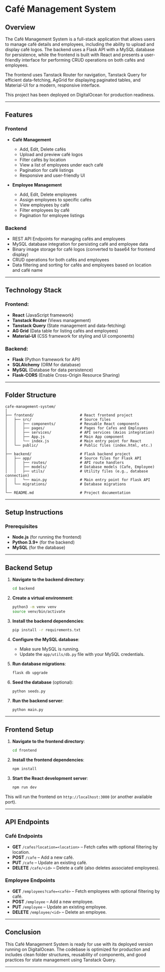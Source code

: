 # Café Management System

## Overview

The Café Management System is a full-stack application that allows users to manage café details and employees, including the ability to upload and display café logos. The backend uses a Flask API with a MySQL database for persistence, while the frontend is built with React and presents a user-friendly interface for performing CRUD operations on both cafés and employees.

The frontend uses Tanstack Router for navigation, Tanstack Query for efficient data-fetching, AgGrid for displaying paginated tables, and Material-UI for a modern, responsive interface.

This project has been deployed on DigitalOcean for production readiness.

---

## Features

### Frontend
- **Café Management**
  - Add, Edit, Delete cafés
  - Upload and preview café logos
  - Filter cafés by location
  - View a list of employees under each café
  - Pagination for café listings
  - Responsive and user-friendly UI
  
- **Employee Management**
  - Add, Edit, Delete employees
  - Assign employees to specific cafés
  - View employees by café
  - Filter employees by café
  - Pagination for employee listings

### Backend
- REST API Endpoints for managing cafés and employees
- MySQL database integration for persisting café and employee data
- Binary image storage for café logos (converted to base64 for frontend display)
- CRUD operations for both cafés and employees
- Data filtering and sorting for cafés and employees based on location and café name

---

## Technology Stack

### Frontend:
- **React** (JavaScript framework)
- **Tanstack Router** (Views management)
- **Tanstack Query** (State management and data-fetching)
- **AG Grid** (Data table for listing cafés and employees)
- **Material-UI** (CSS framework for styling and UI components)

### Backend:
- **Flask** (Python framework for API)
- **SQLAlchemy** (ORM for database)
- **MySQL** (Database for data persistence)
- **Flask-CORS** (Enable Cross-Origin Resource Sharing)

---

## Folder Structure

```
cafe-management-system/
│
├── frontend/                     # React frontend project
│   ├── src/                      # Source files
│   │   ├── components/           # Reusable React components
│   │   ├── pages/                # Pages for Cafes and Employees
│   │   ├── services/             # API services (Axios integration)
│   │   ├── App.js                # Main App component
│   │   └── index.js              # Main entry point for React
│   └── public/                   # Public files (index.html, etc.)
│
├── backend/                      # Flask backend project
│   ├── app/                      # Source files for Flask API
│   │   ├── routes/               # API route handlers
│   │   ├── models/               # Database models (Cafe, Employee)
│   │   ├── utils/                # Utility files (e.g., database connection)
│   │   └── main.py               # Main entry point for Flask API
│   └── migrations/               # Database migrations
│
└── README.md                     # Project documentation
```

---

## Setup Instructions

### Prerequisites

- **Node.js** (for running the frontend)
- **Python 3.9+** (for the backend)
- **MySQL** (for the database)

---

## Backend Setup

1. **Navigate to the backend directory**:
    ```bash
    cd backend
    ```

2. **Create a virtual environment**:
    ```bash
    python3 -m venv venv
    source venv/bin/activate
    ```

3. **Install the backend dependencies**:
    ```bash
    pip install -r requirements.txt
    ```

4. **Configure the MySQL database**:
   - Make sure MySQL is running.
   - Update the `app/utils/db.py` file with your MySQL credentials.

5. **Run database migrations**:
    ```bash
    flask db upgrade
    ```

6. **Seed the database** (optional):
    ```bash
    python seeds.py
    ```

7. **Run the backend server**:
    ```bash
    python main.py
    ```

---

## Frontend Setup

1. **Navigate to the frontend directory**:
    ```bash
    cd frontend
    ```

2. **Install the frontend dependencies**:
    ```bash
    npm install
    ```

3. **Start the React development server**:
    ```bash
    npm run dev
    ```

This will run the frontend on `http://localhost:3000` (or another available port).

---

## API Endpoints

### Café Endpoints
- **GET** `/cafes?location=<location>` – Fetch cafes with optional filtering by location.
- **POST** `/cafe` – Add a new café.
- **PUT** `/cafe` – Update an existing café.
- **DELETE** `/cafe/<id>` – Delete a café (also deletes associated employees).

### Employee Endpoints
- **GET** `/employees?cafe=<café>` – Fetch employees with optional filtering by café.
- **POST** `/employee` – Add a new employee.
- **PUT** `/employee` – Update an existing employee.
- **DELETE** `/employee/<id>` – Delete an employee.

---

## Conclusion

This Café Management System is ready for use with its deployed version running on DigitalOcean. The codebase is optimized for production and includes clean folder structures, reusability of components, and good practices for state management using Tanstack Query.

---
